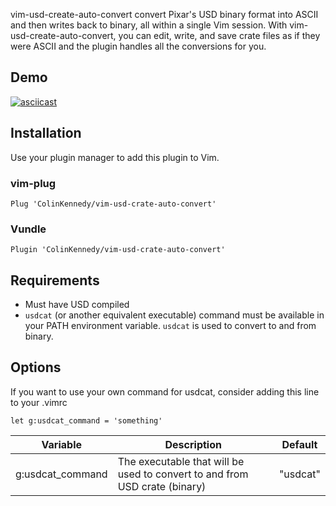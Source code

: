 vim-usd-create-auto-convert convert Pixar's USD binary format into ASCII
and then writes back to binary, all within a single Vim session. With
vim-usd-create-auto-convert, you can edit, write, and save crate files
as if they were ASCII and the plugin handles all the conversions for
you.


## Demo
[![asciicast](https://asciinema.org/a/251912.svg)](https://asciinema.org/a/251912)


## Installation
Use your plugin manager to add this plugin to Vim.

### vim-plug
```vim
Plug 'ColinKennedy/vim-usd-crate-auto-convert'
```

### Vundle
```vim
Plugin 'ColinKennedy/vim-usd-crate-auto-convert'
```


## Requirements
- Must have USD compiled
- `usdcat` (or another equivalent executable) command must be available
in your PATH environment variable. `usdcat` is used to convert to and
from binary.

## Options

If you want to use your own command for usdcat, consider adding this line to your .vimrc

```vim
let g:usdcat_command = 'something'
```

|     Variable     |                                 Description                                 | Default  |
|------------------|-----------------------------------------------------------------------------|----------|
| g:usdcat_command | The executable that will be used to convert to and from USD crate (binary)  | "usdcat" |
